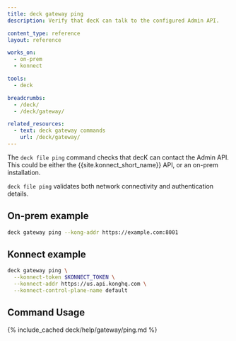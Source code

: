 ```yaml
---
title: deck gateway ping
description: Verify that decK can talk to the configured Admin API.

content_type: reference
layout: reference

works_on:
  - on-prem
  - konnect

tools:
  - deck

breadcrumbs:
  - /deck/
  - /deck/gateway/

related_resources:
  - text: deck gateway commands
    url: /deck/gateway/
---
```


The `deck file ping` command checks that decK can contact the Admin API. This could be either the {{site.konnect_short_name}} API, or an on-prem installation.

`deck file ping` validates both network connectivity and authentication details.

## On-prem example

```bash
deck gateway ping --kong-addr https://example.com:8001
```

## Konnect example

```bash
deck gateway ping \
  --konnect-token $KONNECT_TOKEN \
  --konnect-addr https://us.api.konghq.com \
  --konnect-control-plane-name default
```

## Command Usage

{% include_cached deck/help/gateway/ping.md %}